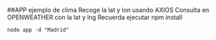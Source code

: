 ##APP ejemplo de clima
Recoge la lat y lon usando AXIOS
Consulta en OPENWEATHER con la lat y lng
Recuerda ejecutar npm install

```
node app -d "Madrid"

```